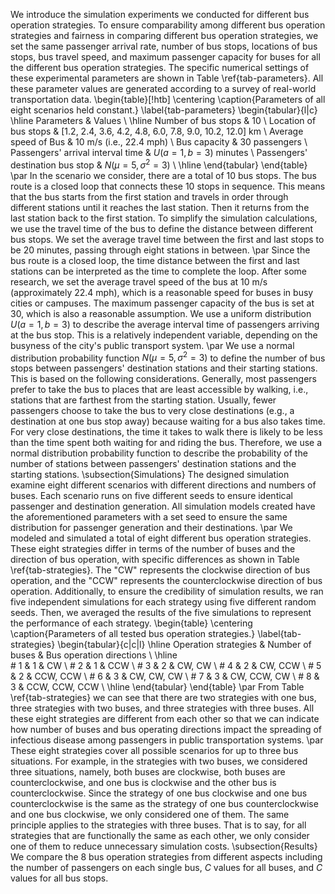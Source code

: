We introduce the simulation experiments we conducted for different bus operation strategies. To ensure comparability among different bus operation strategies and fairness in comparing different bus operation strategies, we set the same passenger arrival rate, number of bus stops, locations of bus stops, bus travel speed, and maximum passenger capacity for buses for all the different bus operation strategies. 
The specific numerical settings of these experimental parameters are shown in Table \ref{tab-parameters}. All these parameter values are generated according to a survey of real-world transportation data.
\begin{table}[!htb]
	\centering
	\caption{Parameters of all eight scenarios held constant.}
	\label{tab-parameters}
	\begin{tabular}{l|c} \hline
		Parameters & Values \\ \hline
		Number of bus stops & 10 \\ 
		Location of bus stops & [1.2, 2.4, 3.6, 4.2, 4.8, 6.0, 7.8, 9.0, 10.2, 12.0] km \\
		Average speed of Bus & 10 m/s (i.e., 22.4 mph) \\ 
		Bus capacity & 30  passengers \\
		Passengers' arrival interval time & $U(a=1, b=3)$ minutes \\ 
		Passengers' destination bus stop & $N(\mu=5, \sigma^2=3)$ \\ \hline
	\end{tabular}
\end{table} \par
In the scenario we consider, there are a total of 10 bus stops. The bus route is a closed loop that connects these 10 stops in sequence. This means that the bus starts from the first station and travels in order through different stations until it reaches the last station. Then it returns from the last station back to the first station. 
To simplify the simulation calculations, we use the travel time of the bus to define the distance between different bus stops. We set the average travel time between the first and last stops to be 20 minutes, passing through eight stations in between. \par
Since the bus route is a closed loop, the time distance between the first and last stations can be interpreted as the time to complete the loop. After some research, we set the average travel speed of the bus at 10 m/s (approximately 22.4 mph), which is a reasonable speed for buses in busy cities or campuses. The maximum passenger capacity of the bus is set at 30, which is also a reasonable assumption.
We use a uniform distribution $U(a=1, b=3)$ to describe the average interval time of passengers arriving at the bus stop. This is a relatively independent variable, depending on the busyness of the city's public transport system. \par
We use a normal distribution probability function $N(\mu=5, \sigma^2=3)$ to define the number of bus stops between passengers' destination stations and their starting stations. This is based on the following considerations. Generally, most passengers prefer to take the bus to places that are least accessible by walking, i.e., stations that are farthest from the starting station. Usually, fewer passengers choose to take the bus to very close destinations (e.g., a destination at one bus stop away) because waiting for a bus also takes time. For very close destinations, the time it takes to walk there is likely to be less than the time spent both waiting for and riding the bus. Therefore, we use a normal distribution probability function to describe the probability of the number of stations between passengers' destination stations and the starting stations.
\subsection{Simulations}
The designed simulation examine eight different scenarios with different directions and numbers of buses. Each scenario runs on five different seeds to ensure identical passenger and destination generation. 
All simulation models created have the aforementioned parameters with a set seed to ensure the same distribution for passenger generation and their destinations. \par
We modeled and simulated a total of eight different bus operation strategies. These eight strategies differ in terms of the number of buses and the direction of bus operation, with specific differences as shown in Table \ref{tab-strategies}. The "CW" represents the clockwise direction of bus operation, and the "CCW" represents the counterclockwise direction of bus operation.
Additionally, to ensure the credibility of simulation results, we ran five independent simulations for each strategy using five different random seeds. Then, we averaged the results of the five simulations to represent the performance of each strategy.
\begin{table}
	\centering
	\caption{Parameters of all tested bus operation strategies.}
	\label{tab-strategies}
	\begin{tabular}{c|c|l} \hline
		Operation strategies & Number of buses & Bus operation directions \\ \hline			
		\# 1 & 1 & CW \\ 
		\# 2 & 1 & CCW \\ 
		\# 3 & 2 & CW, CW \\
		\# 4 & 2 & CW, CCW \\ 
		\# 5 & 2 & CCW, CCW \\ 
		\# 6 & 3 & CW, CW, CW \\ 
		\# 7 & 3 & CW, CCW, CW \\ 
		\# 8 & 3 & CCW, CCW, CCW \\ \hline
	\end{tabular}
\end{table} \par
From Table \ref{tab-strategies} we can see that there are two strategies with one bus, three strategies with two buses, and three strategies with three buses.
All these eight strategies are different from each other so that we can indicate how number of buses and bus operating directions impact the spreading of infectious disease among passengers in public transportation systems. \par
These eight strategies cover all possible scenarios for up to three bus situations. For example, in the strategies with two buses, we considered three situations, namely, both buses are clockwise, both buses are counterclockwise, and one bus is clockwise and the other bus is counterclockwise. Since the strategy of one bus clockwise and one bus counterclockwise is the same as the strategy of one bus counterclockwise and one bus clockwise, we only considered one of them. The same principle applies to the strategies with three buses. That is to say, for all strategies that are functionally the same as each other, we only consider one of them to reduce unnecessary simulation costs.
\subsection{Results}
We compare the 8 bus operation strategies from different aspects including the number of passengers on each single bus, $C$ values for all buses, and $C$ values for all bus stops.
